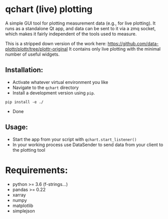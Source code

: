 # qchart (live) plotting

A simple GUI tool for plotting measurement data (e.g., for live plotting). It runs as a standalone Qt app, and data can be sent to it via a zmq socket, which makes it fairly independent of the tools used to measure.

This is a stripped down version of the work here: https://github.com/data-plottr/plottr/tree/plottr-original It contains only live plotting with the minimal number of useful widgets.

## Installation:

* Activate whatever virtual environment you like
* Navigate to the `qchart` directory
* Install a development version using `pip`.

``` pip install -e ./ ```
* Done

## Usage:
* Start the app from your script with `qchart.start_listener()`
* In your working process use DataSender to send data from your client to the plotting tool

# Requirements:
* python >= 3.6 (f-strings...)
* pandas >= 0.22
* xarray
* numpy
* matplotlib
* simplejson
